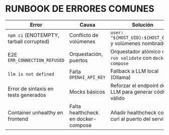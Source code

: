 # RUNBOOK DE ERRORES COMUNES

| Error | Causa | Solución |
|-------|-------|----------|
| `npm ci` (ENOTEMPTY, tarball corrupted) | Conflicto de volúmenes | `user: "${HOST_UID}:${HOST_GID}"` y volúmenes nombrados |
| E2E `ERR_CONNECTION_REFUSED` | Orquestación, puertos | Orquestador atómico `npm run validate` con `docker-compose` |
| `llm is not defined` | Falta `OPENAI_API_KEY` | Fallback a LLM local (Ollama) |
| Error de sintaxis en tests generados | Mocks básicos | Reforzar el endpoint del LLM para generar código válido |
| Container unhealthy en frontend | Falta healthcheck en docker-compose | Añadir healthcheck con curl al puerto del servicio |